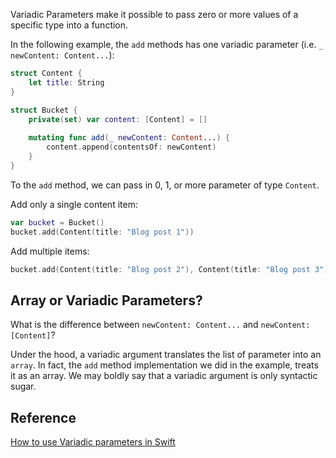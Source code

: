 Variadic Parameters make it possible to pass zero or more values of a specific type into a function.

In the following example, the `add` methods has one variadic parameter (i.e. `_ newContent: Content...`):

```swift
struct Content {
    let title: String
}

struct Bucket {
    private(set) var content: [Content] = []
    
    mutating func add(_ newContent: Content...) {
        content.append(contentsOf: newContent)
    }
}
```

To the `add` method, we can pass in 0, 1, or more parameter of type `Content`.

Add only a single content item:

```swift
var bucket = Bucket()
bucket.add(Content(title: "Blog post 1"))
```

Add multiple items:

```swift
bucket.add(Content(title: "Blog post 2"), Content(title: "Blog post 3"))
```

## Array or Variadic Parameters?

What is the difference between `newContent: Content...` and `newContent: [Content]`?

Under the hood, a variadic argument translates the list of parameter into an `array`. In fact, the `add` method implementation we did in the example, treats it as an array.
We may boldly say that a variadic argument is only syntactic sugar.


## Reference

[How to use Variadic parameters in Swift](https://www.avanderlee.com/swift/variadic-parameters/)

